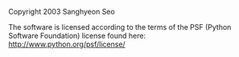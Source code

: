 Copyright 2003 Sanghyeon Seo

The software is licensed according to the terms of the PSF (Python Software Foundation) license found here: http://www.python.org/psf/license/